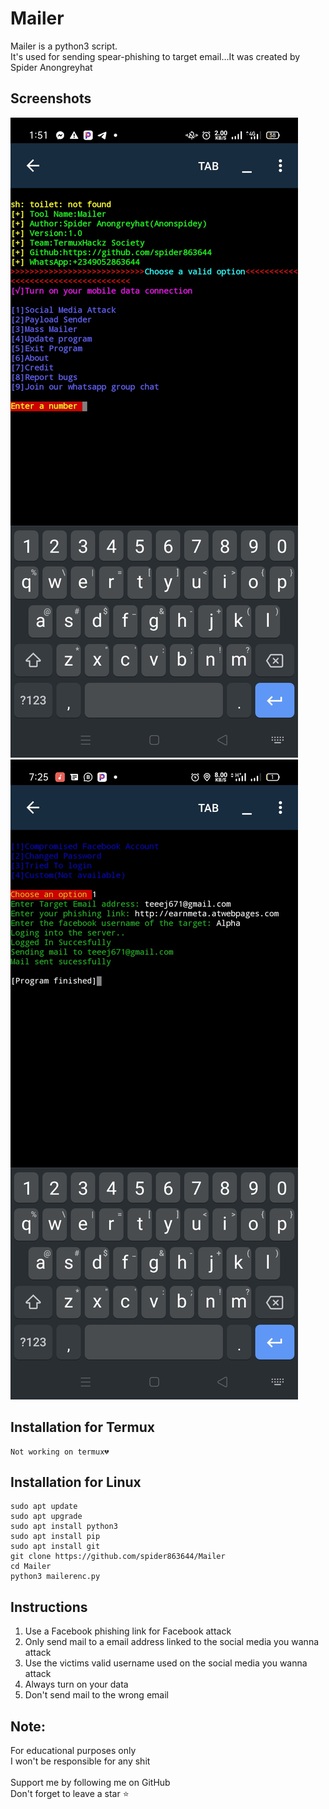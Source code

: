 # Mailer
Mailer is a python3 script.<br>It's used for sending spear-phishing to target email...It was created by Spider Anongreyhat


## Screenshots
<img src="mailer.jpg">
<img src="mailer2.jpg">

## Installation for Termux

```
Not working on termux💔

```
## Installation for Linux

```
sudo apt update
sudo apt upgrade
sudo apt install python3
sudo apt install pip
sudo apt install git
git clone https://github.com/spider863644/Mailer
cd Mailer
python3 mailerenc.py

```

## Instructions
1. Use a Facebook phishing link for Facebook attack
2. Only send mail to a email address linked to the social media you wanna attack
3. Use the victims valid username used on the social media you wanna attack
4. Always turn on your data 
5. Don't send mail to the wrong email


## Note:
For educational purposes only<br>
I won't be responsible for any shit<br>
<br>
Support me by following me on GitHub<br>
Don't forget to leave a star ⭐


